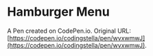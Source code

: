 # Hamburger Menu

A Pen created on CodePen.io. Original URL: [https://codepen.io/codingstella/pen/wvxwmwJ](https://codepen.io/codingstella/pen/wvxwmwJ).

